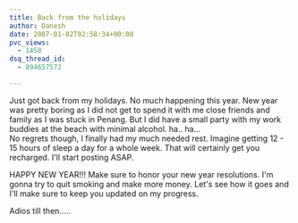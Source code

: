 ```yaml
---
title: Back from the holidays
author: Danesh
date: 2007-01-02T02:58:34+00:00
pvc_views:
  - 1458
dsq_thread_id:
  - 894657572

---
```

Just got back from my holidays. No much happening this year. New year was pretty boring as I did not get to spend it with me close friends and family as I was stuck in Penang. But I did have a small party with my work buddies at the beach with minimal alcohol. ha.. ha...  
No regrets though, I finally had my much needed rest. Imagine getting 12 - 15 hours of sleep a day for a whole week. That will certainly get you recharged. I'll start posting ASAP.

HAPPY NEW YEAR!!! Make sure to honor your new year resolutions. I'm gonna try to quit smoking and make more money. Let's see how it goes and I'll make sure to keep you updated on my progress.

Adios till then.....